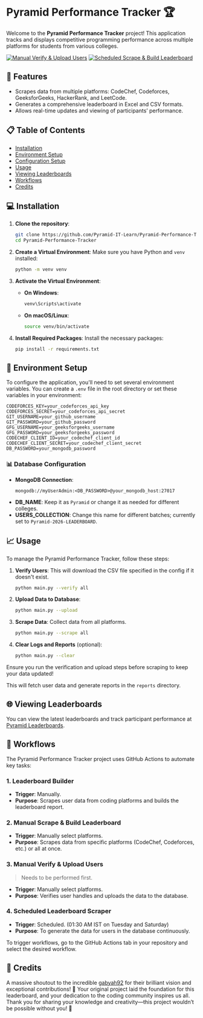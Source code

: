 # Pyramid Performance Tracker 🏆

Welcome to the **Pyramid Performance Tracker** project! This application tracks and displays competitive programming performance across multiple platforms for students from various colleges.

[![Manual Verify & Upload Users](https://github.com/Pyramid-IT-Learn/Pyramid-Performance-Tracker/actions/workflows/verify-archive-upload-reports.yml/badge.svg)](https://github.com/Pyramid-IT-Learn/Pyramid-Performance-Tracker/actions/workflows/verify-archive-upload-reports.yml)
[![Scheduled Scrape & Build Leaderboard](https://github.com/Pyramid-IT-Learn/Pyramid-Performance-Tracker/actions/workflows/scrape-build-leaderboard.yml/badge.svg)](https://github.com/Pyramid-IT-Learn/Pyramid-Performance-Tracker/actions/workflows/scrape-build-leaderboard.yml)

## 🚀 Features

- Scrapes data from multiple platforms: CodeChef, Codeforces, GeeksforGeeks, HackerRank, and LeetCode.
- Generates a comprehensive leaderboard in Excel and CSV formats.
- Allows real-time updates and viewing of participants’ performance.

## 📋 Table of Contents

- [Installation](#-installation)
- [Environment Setup](#-environment-setup)
- [Configuration Setup](#-database-configuration)
- [Usage](#-usage)
- [Viewing Leaderboards](#-viewing-leaderboards)
- [Workflows](#-workflows)
- [Credits](#-credits)

## 💻 Installation

1. **Clone the repository**:
   ```bash
   git clone https://github.com/Pyramid-IT-Learn/Pyramid-Performance-Tracker.git
   cd Pyramid-Performance-Tracker
   ```

2. **Create a Virtual Environment**:
   Make sure you have Python and `venv` installed:
   ```bash
   python -m venv venv
   ```

3. **Activate the Virtual Environment**:
   - **On Windows**:
     ```bash
     venv\Scripts\activate
     ```
   - **On macOS/Linux**:
     ```bash
     source venv/bin/activate
     ```

4. **Install Required Packages**:
   Install the necessary packages:
   ```bash
   pip install -r requirements.txt
   ```

## 🔑 Environment Setup

To configure the application, you'll need to set several environment variables. You can create a `.env` file in the root directory or set these variables in your environment:

```plaintext
CODEFORCES_KEY=your_codeforces_api_key
CODEFORCES_SECRET=your_codeforces_api_secret
GIT_USERNAME=your_github_username
GIT_PASSWORD=your_github_password
GFG_USERNAME=your_geeksforgeeks_username
GFG_PASSWORD=your_geeksforgeeks_password
CODECHEF_CLIENT_ID=your_codechef_client_id
CODECHEF_CLIENT_SECRET=your_codechef_client_secret
DB_PASSWORD=your_mongodb_password
```

### 📊 Database Configuration

- **MongoDB Connection**:
  ```plaintext
  mongodb://myUserAdmin:<DB_PASSWORD>@your_mongodb_host:27017
  ```
- **DB_NAME**: Keep it as `Pyramid` or change it as needed for different colleges.
- **USERS_COLLECTION**: Change this name for different batches; currently set to `Pyramid-2026-LEADERBOARD`.

## 📈 Usage

To manage the Pyramid Performance Tracker, follow these steps:

1. **Verify Users**: This will download the CSV file specified in the config if it doesn't exist.
   ```bash
   python main.py --verify all
   ```

2. **Upload Data to Database**:
   ```bash
   python main.py --upload
   ```

3. **Scrape Data**: Collect data from all platforms.
   ```bash
   python main.py --scrape all
   ```

4. **Clear Logs and Reports** (optional):
   ```bash
   python main.py --clear
   ```

Ensure you run the verification and upload steps before scraping to keep your data updated!

This will fetch user data and generate reports in the `reports` directory.

## 🌐 Viewing Leaderboards

You can view the latest leaderboards and track participant performance at [Pyramid Leaderboards](https://dog-broad.github.io/pyramid-leaderboards/).

## 🔄 Workflows

The Pyramid Performance Tracker project uses GitHub Actions to automate key tasks:

### 1. **Leaderboard Builder**
- **Trigger**: Manually.
- **Purpose**: Scrapes user data from coding platforms and builds the leaderboard report.

### 2. **Manual Scrape & Build Leaderboard**
- **Trigger**: Manually select platforms.
- **Purpose**: Scrapes data from specific platforms (CodeChef, Codeforces, etc.) or all at once.

### 3. **Manual Verify & Upload Users** 
> Needs to be performed first.
- **Trigger**: Manually select platforms.
- **Purpose**: Verifies user handles and uploads the data to the database.

### 4. **Scheduled Leaderboard Scraper**
- **Trigger**: Scheduled. (01:30 AM IST on Tuesday and Saturday)
- **Purpose**: To generate the data for users in the database continuously.

To trigger workflows, go to the GitHub Actions tab in your repository and select the desired workflow.

## 🙏 Credits

A massive shoutout to the incredible [gabyah92](https://www.instagram.com/gabyah92) for their brilliant vision and exceptional contributions! 🎉 Your original project laid the foundation for this leaderboard, and your dedication to the coding community inspires us all. Thank you for sharing your knowledge and creativity—this project wouldn’t be possible without you! 🌟
